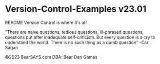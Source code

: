 # Version-Control-Examples v23.01

README
Version Control is where it's at!









"There are naive questions, tedious questions, ill-phrased questions, questions put after inadequate self-criticism. But every question is a cry to understand the world. There is no such thing as a dumb question"
-Carl Sagan

 ©2023 BearSAYS.com DBA: Bear Den Games
